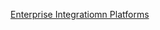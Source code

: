 [Enterprise Integratiomn Platforms](https://cphbusiness.mrooms.net/pluginfile.php/293771/mod_resource/content/1/Session8All.pdf)
